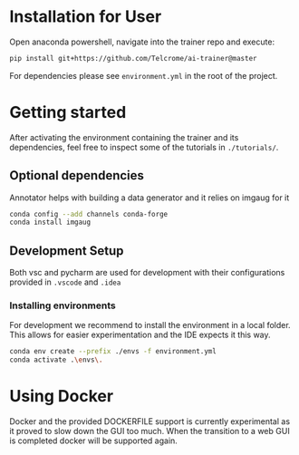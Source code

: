 # Installation for User

Open anaconda powershell, navigate into the trainer repo and execute:

```bash
pip install git+https://github.com/Telcrome/ai-trainer@master
```

For dependencies please see ```environment.yml``` in the root of the project.

# Getting started

After activating the environment containing the trainer and its dependencies,
feel free to inspect some of the tutorials in ```./tutorials/```.

## Optional dependencies

Annotator helps with building a data generator and it relies on imgaug for it
```bash
conda config --add channels conda-forge
conda install imgaug
```

## Development Setup

Both vsc and pycharm are used for development with
their configurations provided in ```.vscode``` and ```.idea```

### Installing environments

For development we recommend to install the environment in a local folder.
This allows for easier experimentation and the IDE expects it this way.

```bash
conda env create --prefix ./envs -f environment.yml
conda activate .\envs\.
```

# Using Docker

Docker and the provided DOCKERFILE support is currently experimental as it proved to slow down the GUI too much.
When the transition to a web GUI is completed docker will be supported again.